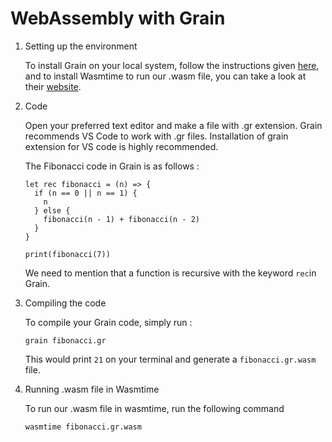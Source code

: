 # WebAssembly with Grain

1. Setting up the environment
    
    To install Grain on your local system, follow the instructions given [here](https://grain-lang.org/docs/getting_grain), and to install Wasmtime to run our .wasm file, you can take a look at their [website](https://wasmtime.dev/).
    
2. Code
    
    Open your preferred text editor and make a file with .gr extension. Grain recommends VS Code to work with .gr files. Installation of grain extension for VS code is highly recommended.
    
    The Fibonacci code in Grain is as follows :
    
    
    ```
    let rec fibonacci = (n) => {
      if (n == 0 || n == 1) {
        n
      } else {
        fibonacci(n - 1) + fibonacci(n - 2)
      }
    }
    
    print(fibonacci(7))
    ```
    
    We need to mention that a function is recursive with the keyword `rec`in Grain.
    
3. Compiling the code
    
    To compile your Grain code, simply run :
    
    ```
    grain fibonacci.gr
    ```

    This would print `21` on your terminal and generate a `fibonacci.gr.wasm` file.


4. Running .wasm file in Wasmtime
    
    To run our .wasm file in wasmtime, run the following command
    
    ```
    wasmtime fibonacci.gr.wasm
    ```